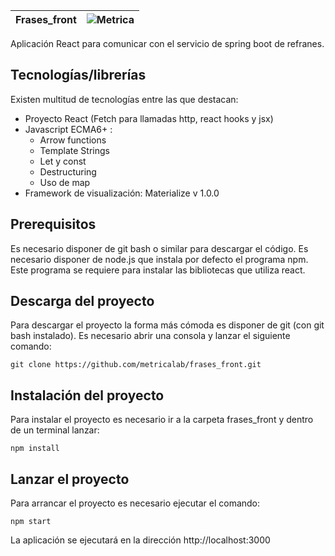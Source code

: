 |Frases_front | ![Metrica](https://github.com/metricalab/refranes/blob/master/src/main/resources/static/metricaLogo.jpg) |
|-------|--------|

Aplicación React para comunicar con el servicio de spring boot de refranes.

## Tecnologías/librerías

Existen multitud de tecnologías entre las que destacan:

 * Proyecto React (Fetch para llamadas http, react hooks y jsx)
 * Javascript ECMA6+ :
   + Arrow functions 
   + Template Strings
   + Let y const
   + Destructuring
   + Uso de map
 * Framework de visualización: Materialize v 1.0.0
   
## Prerequisitos

Es necesario disponer de git bash o similar para descargar el código. Es necesario disponer de node.js que instala por defecto el programa npm. Este programa se requiere para instalar las bibliotecas que utiliza react.

## Descarga del proyecto

Para descargar el proyecto la forma más cómoda es disponer de git (con git bash instalado). Es necesario abrir una consola y lanzar el siguiente comando:

```
git clone https://github.com/metricalab/frases_front.git
```

## Instalación del proyecto

Para instalar el proyecto es necesario ir a la carpeta frases_front y dentro de un terminal lanzar:

```
npm install
```

## Lanzar el proyecto

Para arrancar el proyecto es necesario ejecutar el comando:

```
npm start
```

La aplicación se ejecutará en la dirección http://localhost:3000






 

